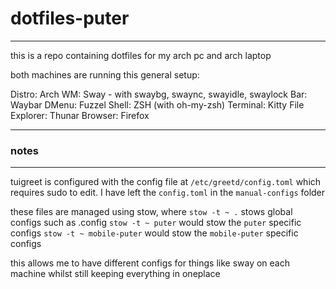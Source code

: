 # dotfiles-puter

***

this is a repo containing dotfiles for my arch pc and arch laptop

both machines are running this general setup:

Distro: Arch
WM: Sway - with swaybg, swaync, swayidle, swaylock
Bar: Waybar
DMenu: Fuzzel
Shell: ZSH (with oh-my-zsh)
Terminal: Kitty
File Explorer: Thunar
Browser: Firefox

***

### notes

***

tuigreet is configured with the config file at `/etc/greetd/config.toml` which requires sudo to edit. I have left the `config.toml` in the `manual-configs` folder 

these files are managed using stow, where `stow -t ~ .` stows global configs such as .config
`stow -t ~ puter` would stow the `puter` specific configs
`stow -t ~ mobile-puter` would stow the `mobile-puter` specific configs

this allows me to have different configs for things like sway on each machine whilst still keeping everything in oneplace

